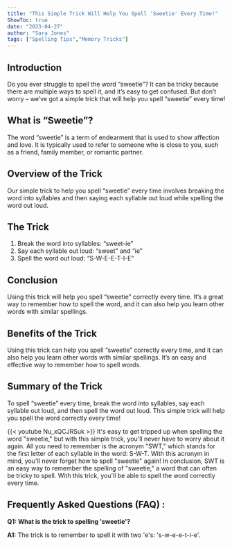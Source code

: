 ```yaml
---
title: "This Simple Trick Will Help You Spell 'Sweetie' Every Time!"
ShowToc: true 
date: "2023-04-27"
author: "Sara Jones" 
tags: ["Spelling Tips","Memory Tricks"]
---
```

## Introduction

Do you ever struggle to spell the word “sweetie”? It can be tricky because there are multiple ways to spell it, and it’s easy to get confused. But don’t worry – we’ve got a simple trick that will help you spell “sweetie” every time! 

## What is “Sweetie”?

The word “sweetie” is a term of endearment that is used to show affection and love. It is typically used to refer to someone who is close to you, such as a friend, family member, or romantic partner.

## Overview of the Trick

Our simple trick to help you spell “sweetie” every time involves breaking the word into syllables and then saying each syllable out loud while spelling the word out loud. 

## The Trick

1. Break the word into syllables: “sweet-ie”
2. Say each syllable out loud: “sweet” and “ie”
3. Spell the word out loud: “S-W-E-E-T-I-E”

## Conclusion

Using this trick will help you spell “sweetie” correctly every time. It’s a great way to remember how to spell the word, and it can also help you learn other words with similar spellings. 

## Benefits of the Trick

Using this trick can help you spell “sweetie” correctly every time, and it can also help you learn other words with similar spellings. It’s an easy and effective way to remember how to spell words. 

## Summary of the Trick

To spell “sweetie” every time, break the word into syllables, say each syllable out loud, and then spell the word out loud. This simple trick will help you spell the word correctly every time!

{{< youtube Nu_xQCJRSuk >}} 
It's easy to get tripped up when spelling the word "sweetie," but with this simple trick, you'll never have to worry about it again. All you need to remember is the acronym "SWT," which stands for the first letter of each syllable in the word: S-W-T. With this acronym in mind, you'll never forget how to spell "sweetie" again! In conclusion, SWT is an easy way to remember the spelling of "sweetie," a word that can often be tricky to spell. With this trick, you'll be able to spell the word correctly every time.

## Frequently Asked Questions (FAQ) :
**Q1: What is the trick to spelling 'sweetie'?**

**A1:** The trick is to remember to spell it with two 'e's: 's-w-e-e-t-i-e'.





